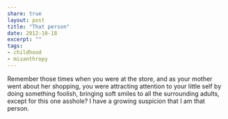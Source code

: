 ```yaml
---
share: true
layout: post
title: "That person"
date: 2012-10-18
excerpt: ""
tags:
- childhood
- misanthropy
---
```

Remember those times when you were at the store, and as your mother went about her shopping, you were attracting attention to your little self by doing something foolish, bringing soft smiles to all the surrounding adults, except for this one asshole? I have a growing suspicion that I am that person.